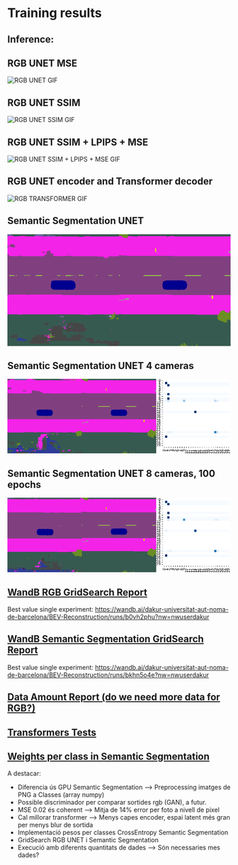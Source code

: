 # Training results

## Inference:

## RGB UNET MSE
![RGB UNET GIF](rgb.gif)

## RGB UNET SSIM
![RGB UNET SSIM GIF](rgb-ssim.gif)

## RGB UNET SSIM + LPIPS + MSE
![RGB UNET SSIM + LPIPS + MSE GIF](rgb-ssim-lpips-mse.gif)

## RGB UNET encoder and Transformer decoder
![RGB TRANSFORMER GIF](transformers.gif)

## Semantic Segmentation UNET
![Semantic Segmentation GIF](ss.gif)

## Semantic Segmentation UNET 4 cameras
![Semantic Segmentation GIF](ss-4cam.gif)

## Semantic Segmentation UNET 8 cameras, 100 epochs
![Semantic Segmentation GIF](ss-extended.gif)


## [WandB RGB GridSearch Report](https://api.wandb.ai/links/dakur-universitat-aut-noma-de-barcelona/10yvnvum)

Best value single experiment: https://wandb.ai/dakur-universitat-aut-noma-de-barcelona/BEV-Reconstruction/runs/b0vh2phu?nw=nwuserdakur

## [WandB Semantic Segmentation GridSearch Report](https://api.wandb.ai/links/dakur-universitat-aut-noma-de-barcelona/i0rdcbzb)

Best value single experiment: https://wandb.ai/dakur-universitat-aut-noma-de-barcelona/BEV-Reconstruction/runs/bkhn5o4e?nw=nwuserdakur

## [Data Amount Report (do we need more data for RGB?)](https://api.wandb.ai/links/dakur-universitat-aut-noma-de-barcelona/vi6xajz4)

## [Transformers Tests](https://api.wandb.ai/links/dakur-universitat-aut-noma-de-barcelona/qo6db6dk)

## [Weights per class in Semantic Segmentation](https://wandb.ai/dakur-universitat-aut-noma-de-barcelona/BEV-Reconstruction/runs/w1qqf3dd?nw=nwuserdakur)

A destacar:
- Diferencia ús GPU Semantic Segmentation --> Preprocessing imatges de PNG a Classes (array numpy)
- Possible discriminador per comparar sortides rgb (GAN), a futur.
- MSE 0.02 és coherent --> Mitja de 14% error per foto a nivell de pixel
- Cal millorar transformer --> Menys capes encoder, espai latent més gran per menys blur de sortida
- Implementació pesos per classes CrossEntropy Semantic Segmentation
- GridSearch RGB UNET i Semantic Segmentation
- Execució amb diferents quantitats de dades --> Són necessaries mes dades?